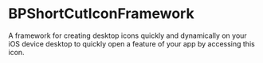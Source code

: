 # BPShortCutIconFramework
A framework for creating desktop icons quickly and dynamically on your iOS device desktop to quickly open a feature of your app by accessing this icon.
